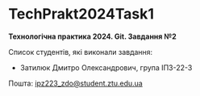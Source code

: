 # TechPrakt2024Task1
**Технологічна практика 2024. Git. Завдання №2**

Список студентів, які виконали завдання:
* Затилюк Дмитро Олександрович, група ІПЗ-22-3

 Пошта: ipz223_zdo@student.ztu.edu.ua
